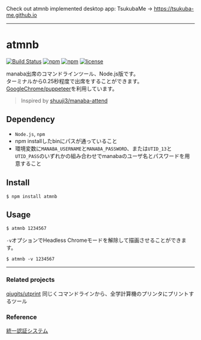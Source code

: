 Check out atmnb implemented desktop app: TsukubaMe → https://tsukuba-me.github.io

---

# atmnb
[![Build Status](https://travis-ci.org/qiugits/atmnb.svg?branch=master)](https://travis-ci.org/qiugits/atmnb)
[![npm](https://img.shields.io/npm/v/atmnb.svg)](https://www.npmjs.com/package/atmnb)
[![npm](https://img.shields.io/npm/dt/atmnb.svg)](https://www.npmjs.com/package/atmnb)
[![license](https://img.shields.io/github/license/mashape/apistatus.svg)](./LICENSE)

manaba出席のコマンドラインツール、Node.js版です。\
ターミナルから0.25秒程度で出席をすることができます。\
[GoogleChrome/puppeteer][puppeteer]を利用しています。

> Inspired by [shuuji3/manaba-attend](https://github.com/shuuji3/manaba-attend)

## Dependency
- `Node.js`, `npm`
- npm installしたbinにパスが通っていること
- 環境変数に`MANABA_USERNAME`と`MANABA_PASSWORD`、または`UTID_13`と`UTID_PASS`のいずれかの組み合わせでmanabaのユーザ名とパスワードを用意すること

## Install

```terminal
$ npm install atmnb
```

## Usage

```terminal
$ atmnb 1234567
```


`-v`オプションでHeadless Chromeモードを解除して描画させることができます。

```terminal
$ atmnb -v 1234567
```


---


### Related projects
[qiugits/utprint](https://github.com/qiugits/utprint) 同じくコマンドラインから、全学計算機のプリンタにプリントするツール

### Reference
[統一認証システム](https://account.tsukuba.ac.jp/list.html)


[puppeteer]: https://github.com/GoogleChrome/puppeteer
